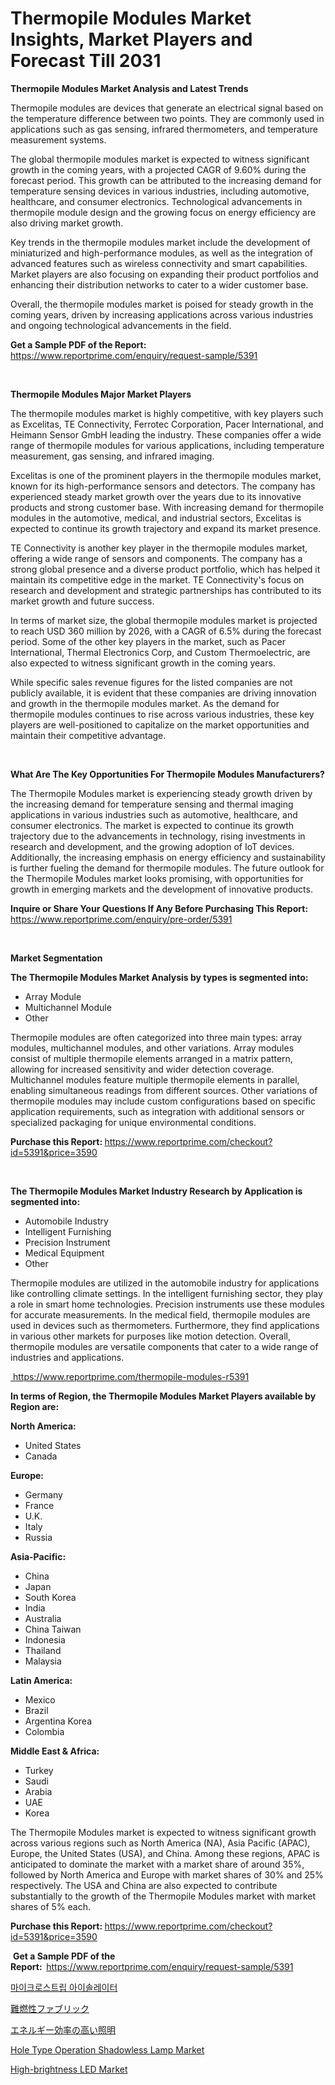 <p><h1>Thermopile Modules Market Insights, Market Players and Forecast Till 2031</h1></p><p><strong>Thermopile Modules Market Analysis and Latest Trends</strong></p>
<p><p>Thermopile modules are devices that generate an electrical signal based on the temperature difference between two points. They are commonly used in applications such as gas sensing, infrared thermometers, and temperature measurement systems.</p><p>The global thermopile modules market is expected to witness significant growth in the coming years, with a projected CAGR of 9.60% during the forecast period. This growth can be attributed to the increasing demand for temperature sensing devices in various industries, including automotive, healthcare, and consumer electronics. Technological advancements in thermopile module design and the growing focus on energy efficiency are also driving market growth.</p><p>Key trends in the thermopile modules market include the development of miniaturized and high-performance modules, as well as the integration of advanced features such as wireless connectivity and smart capabilities. Market players are also focusing on expanding their product portfolios and enhancing their distribution networks to cater to a wider customer base.</p><p>Overall, the thermopile modules market is poised for steady growth in the coming years, driven by increasing applications across various industries and ongoing technological advancements in the field.</p></p>
<p><strong>Get a Sample PDF of the Report:&nbsp;</strong> <a href="https://www.reportprime.com/enquiry/request-sample/5391">https://www.reportprime.com/enquiry/request-sample/5391</a></p>
<p>&nbsp;</p>
<p><strong>Thermopile Modules Major Market Players</strong></p>
<p><p>The thermopile modules market is highly competitive, with key players such as Excelitas, TE Connectivity, Ferrotec Corporation, Pacer International, and Heimann Sensor GmbH leading the industry. These companies offer a wide range of thermopile modules for various applications, including temperature measurement, gas sensing, and infrared imaging.</p><p>Excelitas is one of the prominent players in the thermopile modules market, known for its high-performance sensors and detectors. The company has experienced steady market growth over the years due to its innovative products and strong customer base. With increasing demand for thermopile modules in the automotive, medical, and industrial sectors, Excelitas is expected to continue its growth trajectory and expand its market presence.</p><p>TE Connectivity is another key player in the thermopile modules market, offering a wide range of sensors and components. The company has a strong global presence and a diverse product portfolio, which has helped it maintain its competitive edge in the market. TE Connectivity's focus on research and development and strategic partnerships has contributed to its market growth and future success.</p><p>In terms of market size, the global thermopile modules market is projected to reach USD 360 million by 2026, with a CAGR of 6.5% during the forecast period. Some of the other key players in the market, such as Pacer International, Thermal Electronics Corp, and Custom Thermoelectric, are also expected to witness significant growth in the coming years.</p><p>While specific sales revenue figures for the listed companies are not publicly available, it is evident that these companies are driving innovation and growth in the thermopile modules market. As the demand for thermopile modules continues to rise across various industries, these key players are well-positioned to capitalize on the market opportunities and maintain their competitive advantage.</p></p>
<p>&nbsp;</p>
<p><strong>What Are The Key Opportunities For Thermopile Modules Manufacturers?</strong></p>
<p><p>The Thermopile Modules market is experiencing steady growth driven by the increasing demand for temperature sensing and thermal imaging applications in various industries such as automotive, healthcare, and consumer electronics. The market is expected to continue its growth trajectory due to the advancements in technology, rising investments in research and development, and the growing adoption of IoT devices. Additionally, the increasing emphasis on energy efficiency and sustainability is further fueling the demand for thermopile modules. The future outlook for the Thermopile Modules market looks promising, with opportunities for growth in emerging markets and the development of innovative products.</p></p>
<p><strong>Inquire or Share Your Questions If Any Before Purchasing This Report:</strong> <a href="https://www.reportprime.com/enquiry/pre-order/5391">https://www.reportprime.com/enquiry/pre-order/5391</a></p>
<p>&nbsp;</p>
<p><strong>Market Segmentation</strong></p>
<p><strong>The Thermopile Modules Market Analysis by types is segmented into:</strong></p>
<p><ul><li>Array Module</li><li>Multichannel Module</li><li>Other</li></ul></p>
<p><p>Thermopile modules are often categorized into three main types: array modules, multichannel modules, and other variations. Array modules consist of multiple thermopile elements arranged in a matrix pattern, allowing for increased sensitivity and wider detection coverage. Multichannel modules feature multiple thermopile elements in parallel, enabling simultaneous readings from different sources. Other variations of thermopile modules may include custom configurations based on specific application requirements, such as integration with additional sensors or specialized packaging for unique environmental conditions.</p></p>
<p><strong>Purchase this Report:&nbsp;</strong><a href="https://www.reportprime.com/checkout?id=5391&price=3590">https://www.reportprime.com/checkout?id=5391&price=3590</a></p>
<p>&nbsp;</p>
<p><strong>The Thermopile Modules Market Industry Research by Application is segmented into:</strong></p>
<p><ul><li>Automobile Industry</li><li>Intelligent Furnishing</li><li>Precision Instrument</li><li>Medical Equipment</li><li>Other</li></ul></p>
<p><p>Thermopile modules are utilized in the automobile industry for applications like controlling climate settings. In the intelligent furnishing sector, they play a role in smart home technologies. Precision instruments use these modules for accurate measurements. In the medical field, thermopile modules are used in devices such as thermometers. Furthermore, they find applications in various other markets for purposes like motion detection. Overall, thermopile modules are versatile components that cater to a wide range of industries and applications.</p></p>
<p><a href="https://www.reportprime.com/thermopile-modules-r5391">&nbsp;https://www.reportprime.com/thermopile-modules-r5391</a></p>
<p><strong>In terms of Region, the Thermopile Modules Market Players available by Region are:</strong></p>
<p>
    <p> <strong> North America: </strong>
        <ul>
            <li>United States</li>
            <li>Canada</li>
        </ul>
        </p> 
    <p> <strong> Europe: </strong>
        <ul>
            <li>Germany</li>
            <li>France</li>
            <li>U.K.</li>
            <li>Italy</li>
            <li>Russia</li>
        </ul>
        </p> 
    <p> <strong> Asia-Pacific: </strong>
        <ul>
            <li>China</li>
            <li>Japan</li>
            <li>South Korea</li>
            <li>India</li>
            <li>Australia</li>
            <li>China Taiwan</li>
            <li>Indonesia</li>
            <li>Thailand</li>
            <li>Malaysia</li>
        </ul>
        </p> 
    <p> <strong> Latin America: </strong>
        <ul>
            <li>Mexico</li>
            <li>Brazil</li>
            <li>Argentina Korea</li>
            <li>Colombia</li>
        </ul>
        </p> 
    <p> <strong> Middle East & Africa: </strong>
        <ul>
            <li>Turkey</li>
            <li>Saudi</li>
            <li>Arabia</li>
            <li>UAE</li>
            <li>Korea</li>
        </ul>
    </p>
    </p>
<p><p>The Thermopile Modules market is expected to witness significant growth across various regions such as North America (NA), Asia Pacific (APAC), Europe, the United States (USA), and China. Among these regions, APAC is anticipated to dominate the market with a market share of around 35%, followed by North America and Europe with market shares of 30% and 25% respectively. The USA and China are also expected to contribute substantially to the growth of the Thermopile Modules market with market shares of 5% each.</p></p>
<p><strong>Purchase this Report: </strong><a href="https://www.reportprime.com/checkout?id=5391&price=3590">https://www.reportprime.com/checkout?id=5391&price=3590</a></p>
<p>&nbsp;<strong>Get a Sample PDF of the Report:&nbsp;&nbsp;</strong><a href="https://www.reportprime.com/enquiry/request-sample/5391">https://www.reportprime.com/enquiry/request-sample/5391</a></p>
<p><strong></strong></p>
<p><p><a href="https://github.com/konokaryan/Market-Research-Report-List-1/blob/main/966141859148.md">마이크로스트립 아이솔레이터</a></p><p><a href="https://medium.com/@caseyelee251/%E3%82%B0%E3%83%AD%E3%83%BC%E3%83%90%E3%83%AB%E8%80%90%E7%81%AB%E6%80%A7%E7%94%9F%E5%9C%B0%E5%B8%82%E5%A0%B4%E3%81%AE%E5%8B%95%E5%90%91-%E4%BA%88%E6%B8%AC-%E3%81%8A%E3%82%88%E3%81%B3%E5%BD%B1%E9%9F%BF%E5%88%86%E6%9E%90-2024%E5%B9%B4-2031%E5%B9%B4-%E3%82%92134%E3%83%9A%E3%83%BC%E3%82%B8%E3%81%A7%E7%B6%B2%E7%BE%85-aef9cd196d01">難燃性ファブリック</a></p><p><a href="https://medium.com/@kegley4963152024/2024%E5%B9%B4%E3%81%8B%E3%82%892031%E5%B9%B4%E3%81%BE%E3%81%A7%E3%81%AE%E3%82%A8%E3%83%8D%E3%83%AB%E3%82%AE%E3%83%BC%E5%8A%B9%E7%8E%87%E3%81%AE%E9%AB%98%E3%81%84%E7%85%A7%E6%98%8E%E5%B8%82%E5%A0%B4%E3%81%AE%E6%88%90%E9%95%B7%E5%B1%95%E6%9C%9B%E3%81%AF-%E5%B8%82%E5%A0%B4%E3%81%AE%E3%83%88%E3%83%AC%E3%83%B3%E3%83%89%E5%88%86%E6%9E%90%E3%81%AB%E3%82%88%E3%82%8A-6-8-%E3%81%AE%E5%B9%B4%E9%96%93%E6%88%90%E9%95%B7%E7%8E%87-cagr-%E3%82%92%E4%BA%88%E6%B8%AC%E3%81%97%E3%81%A6%E3%81%8A%E3%82%8A-%E3%82%A2%E3%83%97%E3%83%AA%E3%82%B1%E3%83%BC%E3%82%B7%E3%83%A7%E3%83%B3-%E5%9C%B0%E5%9F%9F%E5%88%A5%E3%81%AE%E8%A6%8B%E9%80%9A%E3%81%97-%E5%8F%8E%E7%9B%8A%E3%81%AB%E9%96%A2%E3%81%99%E3%82%8B%E5%88%86%E6%9E%90%E3%81%8C%E8%A1%8C-a7059e9ab810">エネルギー効率の高い照明</a></p><p><a href="https://issuu.com/reportprime-2/docs/hole-type-operation-shadowless-lamp-market-size-20">Hole Type Operation Shadowless Lamp Market</a></p><p><a href="https://medium.com/@michael.parsons65654/an-in-depth-analysis-of-the-global-high-brightness-led-market-scope-and-its-rapid-growing-4-5-da20e4c02d53">High-brightness LED Market</a></p></p>